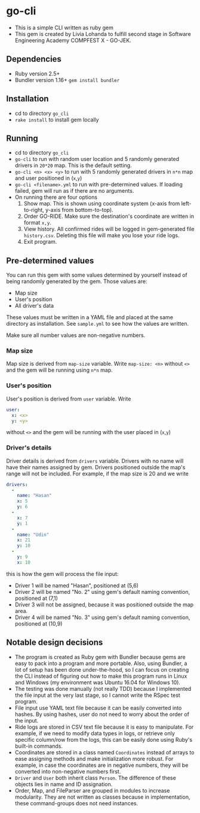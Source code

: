 # go-cli

- This is a simple CLI written as ruby gem
- This gem is created by Livia Lohanda to fulfill second stage in Software Engineering Academy COMPFEST X - GO-JEK.

## Dependencies
- Ruby version 2.5+
- Bundler version 1.16+
  `gem install bundler`

## Installation
- cd to directory `go_cli`
- `rake install` to install gem locally

## Running
- cd to directory `go_cli`
- `go-cli` to run with random user location and 5 randomly generated drivers in `20*20` map. This is the default setting.
- `go-cli <n> <x> <y>` to run with 5 randomly generated drivers in `n*n` map and user positioned in (`x`,`y`)
- `go-cli <filename>.yml` to run with pre-determined values. If loading failed, gem will run as if there are no arguments.
- On running there are four options
  1. Show map. This is shown using coordinate system (x-axis from left-to-right, y-axis from bottom-to-top).
  2. Order GO-RIDE. Make sure the destination's coordinate are written in format `x,y`.
  3. View history. All confirmed rides will be logged in gem-generated file `history.csv`. Deleting this file will make you lose your ride logs.
  4. Exit program.

## Pre-determined values
You can run this gem with some values determined by yourself instead of being randomly generated by the gem. Those values are:
- Map size
- User's position
- All driver's data

These values must be written in a YAML file and placed at the same directory as installation. See `sample.yml` to see how the values are written.

Make sure all number values are non-negative numbers.

### Map size
Map size is derived from `map-size` variable. Write `map-size: <n>` without `<>` and the gem will be running using `n*n` map.

### User's position
User's position is derived from `user` variable. Write
```yaml
user:
  x: <x>
  y: <y>
```
without `<>` and the gem will be running with the user placed in (`x`,`y`)

### Driver's details
Driver details is derived from `drivers` variable. Drivers with no name will have their names assigned by gem. Drivers positioned outside the map's range will not be included. For example, if the map size is 20 and we write
```yaml
drivers:
  -
    name: "Hasan"
    x: 5
    y: 6
  - 
    x: 7
    y: 1
  - 
    name: "Udin"
    x: 21
    y: 10
  -
    y: 9
    x: 10
```
this is how the gem will process the file input:
- Driver 1 will be named "Hasan", positioned at (5,6)
- Driver 2 will be named "No. 2" using gem's default naming convention, positioned at (7,1)
- Driver 3 will not be assigned, because it was positioned outside the map area.
- Driver 4 will be named "No. 3" using gem's default naming convention, positioned at (10,9)

## Notable design decisions
- The program is created as Ruby gem with Bundler because gems are easy to pack into a program and more portable. Also, using Bundler, a lot of setup has been done under-the-hood, so I can focus on creating the CLI instead of figuring out how to make this program runs in Linux and Windows (my environment was Ubuntu 16.04 for Windows 10). 
- The testing was done manually (not really TDD) because I implemented the file input at the very last stage, so I cannot write the RSpec test program. 
- File input use YAML text file because it can be easily converted into hashes. By using hashes, user do not need to worry about the order of the input.
- Ride logs are stored in CSV text file because it is easy to manipulate. For example, if we need to modify data types in logs, or retrieve only specific column/row from the logs, this can be easily done using Ruby's built-in commands.
- Coordinates are stored in a class named `Coordinates` instead of arrays to ease assigning methods and make initialization more robust. For example, in case the coordinates are in negative numbers, they will be converted into non-negative numbers first.
- `Driver` and `User` both inherit class `Person`. The difference of these objects lies in name and ID assignation.
- Order, Map, and FileParser are grouped in modules to increase modularity. They are not written as classes because in implementation, these command-groups does not need instances.
